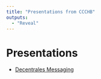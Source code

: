 ```yaml
---
title: "Presentations from CCCHB"
outputs: 
  - "Reveal"
---
```


# Presentations

- [Decentrales Messaging](./decentral_messaging)
